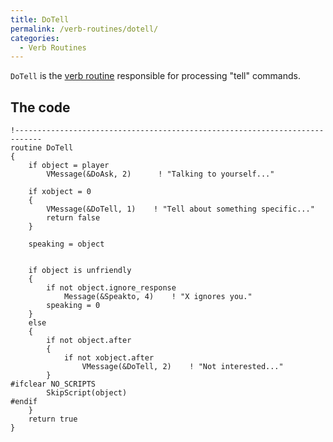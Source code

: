 ```yaml
---
title: DoTell
permalink: /verb-routines/dotell/
categories: 
  - Verb Routines
---
```


`DoTell` is the [verb routine](verb-routines/)
responsible for processing "tell" commands.

## The code

    !----------------------------------------------------------------------------
    routine DoTell
    {
        if object = player
            VMessage(&DoAsk, 2)      ! "Talking to yourself..."

        if xobject = 0
        {
            VMessage(&DoTell, 1)    ! "Tell about something specific..."
            return false
        }

        speaking = object


        if object is unfriendly
        {
            if not object.ignore_response
                Message(&Speakto, 4)    ! "X ignores you."
            speaking = 0
        }
        else
        {
            if not object.after
            {
                if not xobject.after
                    VMessage(&DoTell, 2)    ! "Not interested..."
            }
    #ifclear NO_SCRIPTS
            SkipScript(object)
    #endif
        }
        return true
    }
